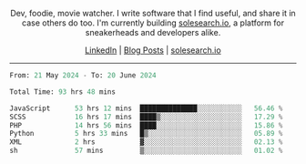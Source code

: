 <p align="center">Dev, foodie, movie watcher. I write software that I find useful, and share it in case others do too. I'm currently building <a href="https://solesearch.io">solesearch.io</a>, a platform for sneakerheads and developers alike.</p>
<p align="center">
  <a href="https://www.linkedin.com/in/peter-rauscher">LinkedIn</a>
  |
  <a href="https://dev.to/peterrauscher">Blog Posts</a>
  |
  <a href="https://solesearch.io">solesearch.io</a>
</p>
<hr/>
<!--START_SECTION:waka-->

```python
From: 21 May 2024 - To: 20 June 2024

Total Time: 93 hrs 48 mins

JavaScript      53 hrs 12 mins  ██████████████░░░░░░░░░░░   56.46 %
SCSS            16 hrs 17 mins  ████▒░░░░░░░░░░░░░░░░░░░░   17.29 %
PHP             14 hrs 56 mins  ████░░░░░░░░░░░░░░░░░░░░░   15.86 %
Python          5 hrs 33 mins   █▒░░░░░░░░░░░░░░░░░░░░░░░   05.89 %
XML             2 hrs           ▓░░░░░░░░░░░░░░░░░░░░░░░░   02.13 %
sh              57 mins         ▒░░░░░░░░░░░░░░░░░░░░░░░░   01.02 %
```

<!--END_SECTION:waka-->
